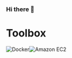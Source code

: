 ### Hi there 👋


# Toolbox #
![Docker](https://img.shields.io/badge/-Docker-2496ED?&style=for-the-badge&logo=Docker&logoColor=white)![Amazon EC2](https://img.shields.io/badge/-Amazon%20EC2-white?&style=for-the-badge&logo=Amazon%20EC2&logoColor=FF9900)
<!--
**biplavstha/biplavstha** is a ✨ _special_ ✨ repository because its `README.md` (this file) appears on your GitHub profile.

Here are some ideas to get you started:

- 🔭 I’m currently working on ...
- 🌱 I’m currently learning ...
- 👯 I’m looking to collaborate on ...
- 🤔 I’m looking for help with ...
- 💬 Ask me about ...
- 📫 How to reach me: ...
- 😄 Pronouns: ...
- ⚡ Fun fact: ...
-->
